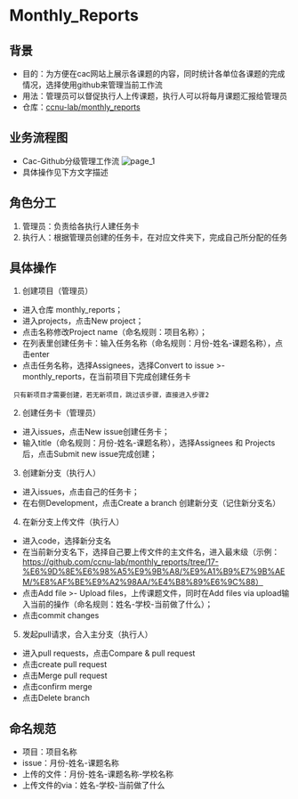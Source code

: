 # Monthly_Reports

## 背景
- 目的：为方便在cac网站上展示各课题的内容，同时统计各单位各课题的完成情况，选择使用github来管理当前工作流
- 用法：管理员可以督促执行人上传课题，执行人可以将每月课题汇报给管理员
- 仓库：[ccnu-lab/monthly_reports](https://github.com/ccnu-lab/monthly_reports)

## 业务流程图
- Cac-Github分级管理工作流
![page_1](https://user-images.githubusercontent.com/101395055/223351774-2a6688ae-6f64-4781-aa67-a46c3a8ac31b.png)
- 具体操作见下方文字描述


## 角色分工
1. 管理员：负责给各执行人建任务卡
2. 执行人：根据管理员创建的任务卡，在对应文件夹下，完成自己所分配的任务


## 具体操作
1. 创建项目（管理员）
- 进入仓库 monthly_reports；
- 进入projects，点击New project；
- 点击名称修改Project name（命名规则：项目名称）；
- 在列表里创建任务卡：输入任务名称（命名规则：月份-姓名-课题名称），点击enter
- 点击任务名称，选择Assignees，选择Convert to issue >- monthly_reports，在当前项目下完成创建任务卡

```
 只有新项目才需要创建，若无新项目，跳过该步骤，直接进入步骤2
```

2. 创建任务卡（管理员）
- 进入issues，点击New issue创建任务卡；
- 输入title（命名规则：月份-姓名-课题名称），选择Assignees 和 Projects 后，点击Submit new issue完成创建；

3. 创建新分支（执行人）
- 进入issues，点击自己的任务卡；
- 在右侧Development，点击Create a branch 创建新分支（记住新分支名）

4. 在新分支上传文件（执行人）
- 进入code，选择新分支名
- 在当前新分支名下，选择自己要上传文件的主文件名，进入最末级（示例：https://github.com/ccnu-lab/monthly_reports/tree/17-%E6%9D%8E%E6%98%A5%E9%9B%A8/%E9%A1%B9%E7%9B%AEM/%E8%AF%BE%E9%A2%98AA/%E4%B8%89%E6%9C%88）
- 点击Add file >- Upload files，上传课题文件，同时在Add files via upload输入当前的操作（命名规则：姓名-学校-当前做了什么）；
- 点击commit changes

5. 发起pull请求，合入主分支（执行人）
- 进入pull requests，点击Compare & pull request
- 点击create pull request
- 点击Merge pull request
- 点击confirm merge
- 点击Delete branch

## 命名规范
- 项目：项目名称
- issue：月份-姓名-课题名称
- 上传的文件：月份-姓名-课题名称-学校名称
- 上传文件的via：姓名-学校-当前做了什么

